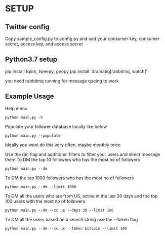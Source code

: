 # SETUP

## Twitter config

Copy sample_config.py to config.py and add your consumer key, consumer secret, access key, and access secret

## Python3.7 setup

pip install tqdm, tweepy, geopy
pip install 'dramatiq[rabbitmq, watch]'

you need rabbitmq running for message queing to work

## Example Usage

Help menu

`python main.py -h`

Populate your follower database locally like below

`python main.py --populate`

Ideally you wont do this very often, maybe monthly once

Use the dm flag and additional filters to filter your users
and direct message them
To DM the top 10 followers who has the most no of followers

`python main.py --dm`

To DM the top 1000 followers who has the most no of followers

`python main.py --dm --limit 1000`

To DM all the users who are from US, active in the last 30 days
and the top 100 users with the most no of followers

`python main.py --dm --cc us --days 30 --limit 100`

To DM all the users based on a search string use the --token flag

`python main.py --dm --cc us --token bitcoin --limit 100`
